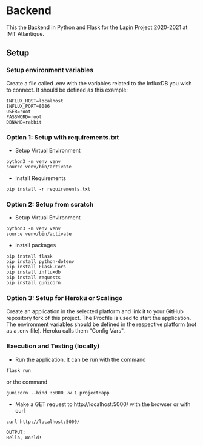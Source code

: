 # Backend

This the Backend in Python and Flask for the Lapin Project 2020-2021 at IMT Atlantique. 

## Setup

### Setup environment variables
Create a file called .env with the variables related to the InfluxDB you wish to connect. It should be defined as this example:
```terminal
INFLUX_HOST=localhost
INFLUX_PORT=8086
USER=root
PASSWORD=root
DBNAME=rabbit
```

### Option 1: Setup with requirements.txt
* Setup Virtual Environment
```terminal
python3 -m venv venv
source venv/bin/activate
```

* Install Requirements
```terminal
pip install -r requirements.txt
```
### Option 2: Setup from scratch
* Setup Virtual Environment
```terminal
python3 -m venv venv
source venv/bin/activate
```

* Install packages
```terminal
pip install flask
pip install python-dotenv
pip install Flask-Cors
pip install influxdb
pip install requests
pip install gunicorn
```

### Option 3: Setup for Heroku or Scalingo
Create an application in the selected platform and link it to your GitHub repository fork of this project. The Procfile is used to start the application. The environment variables should be defined in the respective platform (not as a .env file). Heroku calls them "Config Vars".

### Execution and Testing (locally)

* Run the application. It can be run with the command
```terminal
flask run
```
or the command 
```terminal
gunicorn --bind :5000 -w 1 project:app
```

* Make a GET request to http://localhost:5000/ with the browser or with curl
```terminal
curl http://localhost:5000/

OUTPUT:
Hello, World!
```
